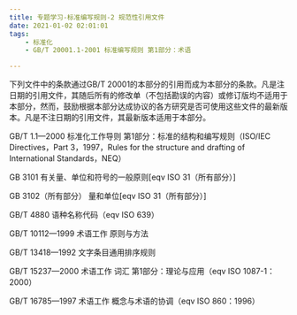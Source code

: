 ```yaml
---
title: 专题学习-标准编写规则-2 规范性引用文件
date: 2021-01-02 02:01:01
tags: 
	- 标准化
	- GB/T 20001.1-2001 标准编写规则 第1部分：术语

---
```


下列文件中的条款通过GB/T 20001的本部分的引用而成为本部分的条款。凡是注日期的引用文件，其随后所有的修改单（不包括勘误的内容）或修订版均不适用于本部分，然而，鼓励根据本部分达成协议的各方研究是否可使用这些文件的最新版本。凡是不注日期的引用文件，其最新版本适用于本部分。

GB/T 1.1—2000 标准化工作导则 第1部分：标准的结构和编写规则（ISO/IEC Directives，Part 3，1997，Rules for the structure and drafting of International Standards，NEQ）

GB 3101 有关量、单位和符号的一般原则[eqv ISO 31（所有部分）]

GB 3102（所有部分） 量和单位[eqv ISO 31（所有部分）]

GB/T 4880 语种名称代码（eqv ISO 639）

GB/T 10112—1999 术语工作 原则与方法

GB/T 13418—1992 文字条目通用排序规则

GB/T 15237—2000 术语工作 词汇 第1部分：理论与应用（eqv ISO 1087-1：2000）

GB/T 16785—1997 术语工作 概念与术语的协调（eqv ISO 860：1996）